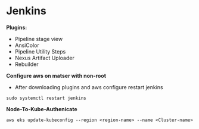 # Jenkins

**Plugins:**
* Pipeline stage view
* AnsiColor
* Pipeline Utility Steps
* Nexus Artifact Uploader
* Rebuilder

**Configure aws on matser with non-root**
* After downloading plugins and aws configure restart jenkins
```
sudo systemctl restart jenkins
```

**Node-To-Kube-Authenicate**
```
aws eks update-kubeconfig --region <region-name> --name <Cluster-name>
```